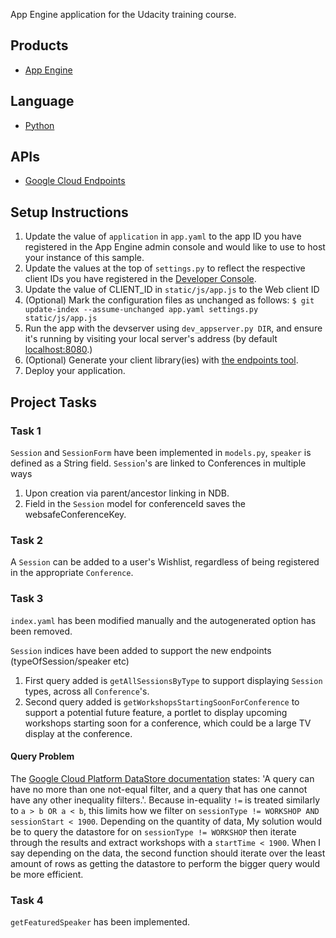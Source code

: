 App Engine application for the Udacity training course.

## Products
- [App Engine][1]

## Language
- [Python][2]

## APIs
- [Google Cloud Endpoints][3]

## Setup Instructions
1. Update the value of `application` in `app.yaml` to the app ID you
   have registered in the App Engine admin console and would like to use to host
   your instance of this sample.
1. Update the values at the top of `settings.py` to
   reflect the respective client IDs you have registered in the
   [Developer Console][4].
1. Update the value of CLIENT_ID in `static/js/app.js` to the Web client ID
1. (Optional) Mark the configuration files as unchanged as follows:
   `$ git update-index --assume-unchanged app.yaml settings.py static/js/app.js`
1. Run the app with the devserver using `dev_appserver.py DIR`, and ensure it's running by visiting your local server's address (by default [localhost:8080][5].)
1. (Optional) Generate your client library(ies) with [the endpoints tool][6].
1. Deploy your application.


## Project Tasks
### Task 1
`Session` and `SessionForm` have been implemented in `models.py`, `speaker` is 
defined as a String field. `Session`'s are linked to Conferences in multiple ways

1. Upon creation via parent/ancestor linking in NDB.
1. Field in the `Session` model for conferenceId saves the websafeConferenceKey.

### Task 2
A `Session` can be added to a user's Wishlist, regardless of being registered
in the appropriate `Conference`.

### Task 3
`index.yaml` has been modified manually and the autogenerated option has been removed.

`Session` indices have been added to support the new endpoints (typeOfSession/speaker etc)

1. First query added is `getAllSessionsByType` to support displaying `Session` types, across all `Conference`'s. 
1. Second query added is `getWorkshopsStartingSoonForConference` to support a potential future feature, a portlet
   to display upcoming workshops starting soon for a conference, which could be a large TV display at the conference.

#### Query Problem
  The [Google Cloud Platform DataStore documentation][7] states: 'A query can have no more than one 
  not-equal filter, and a query that has one cannot have any other inequality filters.'. Because in-equality `!=` is treated
  similarly to `a > b OR a < b`, this limits how we filter on `sessionType != WORKSHOP AND sessionStart < 1900`. Depending on
  the quantity of data, My solution would be to query the datastore for on `sessionType != WORKSHOP` then iterate through
  the results and extract workshops with a `startTime < 1900`. When I say depending on the data, the second function should
  iterate over the least amount of rows as getting the datastore to perform the bigger query would be more efficient.
        
### Task 4
`getFeaturedSpeaker` has been implemented.


[1]: https://developers.google.com/appengine
[2]: http://python.org
[3]: https://developers.google.com/appengine/docs/python/endpoints/
[4]: https://console.developers.google.com/
[5]: https://localhost:8080/
[6]: https://developers.google.com/appengine/docs/python/endpoints/endpoints_tool
[7]: https://cloud.google.com/appengine/docs/python/datastore/queries
